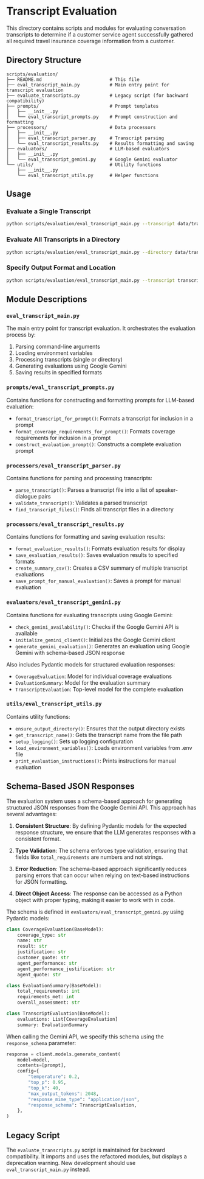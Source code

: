 # Transcript Evaluation

This directory contains scripts and modules for evaluating conversation transcripts to determine if a customer service agent successfully gathered all required travel insurance coverage information from a customer.

## Directory Structure

```
scripts/evaluation/
├── README.md                         # This file
├── eval_transcript_main.py           # Main entry point for transcript evaluation
├── evaluate_transcripts.py           # Legacy script (for backward compatibility)
├── prompts/                          # Prompt templates
│   ├── __init__.py
│   └── eval_transcript_prompts.py    # Prompt construction and formatting
├── processors/                       # Data processors
│   ├── __init__.py
│   ├── eval_transcript_parser.py     # Transcript parsing
│   └── eval_transcript_results.py    # Results formatting and saving
├── evaluators/                       # LLM-based evaluators
│   ├── __init__.py
│   └── eval_transcript_gemini.py     # Google Gemini evaluator
└── utils/                            # Utility functions
    ├── __init__.py
    └── eval_transcript_utils.py      # Helper functions
```

## Usage

### Evaluate a Single Transcript

```bash
python scripts/evaluation/eval_transcript_main.py --transcript data/transcripts/synthetic/transcript_01.txt
```

### Evaluate All Transcripts in a Directory

```bash
python scripts/evaluation/eval_transcript_main.py --directory data/transcripts/synthetic/
```

### Specify Output Format and Location

```bash
python scripts/evaluation/eval_transcript_main.py --transcript transcript_01.txt --output-dir custom/output/path --format json,txt
```

## Module Descriptions

### `eval_transcript_main.py`

The main entry point for transcript evaluation. It orchestrates the evaluation process by:
1. Parsing command-line arguments
2. Loading environment variables
3. Processing transcripts (single or directory)
4. Generating evaluations using Google Gemini
5. Saving results in specified formats

### `prompts/eval_transcript_prompts.py`

Contains functions for constructing and formatting prompts for LLM-based evaluation:
- `format_transcript_for_prompt()`: Formats a transcript for inclusion in a prompt
- `format_coverage_requirements_for_prompt()`: Formats coverage requirements for inclusion in a prompt
- `construct_evaluation_prompt()`: Constructs a complete evaluation prompt

### `processors/eval_transcript_parser.py`

Contains functions for parsing and processing transcripts:
- `parse_transcript()`: Parses a transcript file into a list of speaker-dialogue pairs
- `validate_transcript()`: Validates a parsed transcript
- `find_transcript_files()`: Finds all transcript files in a directory

### `processors/eval_transcript_results.py`

Contains functions for formatting and saving evaluation results:
- `format_evaluation_results()`: Formats evaluation results for display
- `save_evaluation_results()`: Saves evaluation results to specified formats
- `create_summary_csv()`: Creates a CSV summary of multiple transcript evaluations
- `save_prompt_for_manual_evaluation()`: Saves a prompt for manual evaluation

### `evaluators/eval_transcript_gemini.py`

Contains functions for evaluating transcripts using Google Gemini:
- `check_gemini_availability()`: Checks if the Google Gemini API is available
- `initialize_gemini_client()`: Initializes the Google Gemini client
- `generate_gemini_evaluation()`: Generates an evaluation using Google Gemini with schema-based JSON response

Also includes Pydantic models for structured evaluation responses:
- `CoverageEvaluation`: Model for individual coverage evaluations
- `EvaluationSummary`: Model for the evaluation summary
- `TranscriptEvaluation`: Top-level model for the complete evaluation

### `utils/eval_transcript_utils.py`

Contains utility functions:
- `ensure_output_directory()`: Ensures that the output directory exists
- `get_transcript_name()`: Gets the transcript name from the file path
- `setup_logging()`: Sets up logging configuration
- `load_environment_variables()`: Loads environment variables from .env file
- `print_evaluation_instructions()`: Prints instructions for manual evaluation

## Schema-Based JSON Responses

The evaluation system uses a schema-based approach for generating structured JSON responses from the Google Gemini API. This approach has several advantages:

1. **Consistent Structure**: By defining Pydantic models for the expected response structure, we ensure that the LLM generates responses with a consistent format.

2. **Type Validation**: The schema enforces type validation, ensuring that fields like `total_requirements` are numbers and not strings.

3. **Error Reduction**: The schema-based approach significantly reduces parsing errors that can occur when relying on text-based instructions for JSON formatting.

4. **Direct Object Access**: The response can be accessed as a Python object with proper typing, making it easier to work with in code.

The schema is defined in `evaluators/eval_transcript_gemini.py` using Pydantic models:

```python
class CoverageEvaluation(BaseModel):
    coverage_type: str
    name: str
    result: str
    justification: str
    customer_quote: str
    agent_performance: str
    agent_performance_justification: str
    agent_quote: str

class EvaluationSummary(BaseModel):
    total_requirements: int
    requirements_met: int
    overall_assessment: str

class TranscriptEvaluation(BaseModel):
    evaluations: List[CoverageEvaluation]
    summary: EvaluationSummary
```

When calling the Gemini API, we specify this schema using the `response_schema` parameter:

```python
response = client.models.generate_content(
    model=model,
    contents=[prompt],
    config={
        "temperature": 0.2,
        "top_p": 0.95,
        "top_k": 40,
        "max_output_tokens": 2048,
        "response_mime_type": "application/json",
        "response_schema": TranscriptEvaluation,
    },
)
```

## Legacy Script

The `evaluate_transcripts.py` script is maintained for backward compatibility. It imports and uses the refactored modules, but displays a deprecation warning. New development should use `eval_transcript_main.py` instead.
